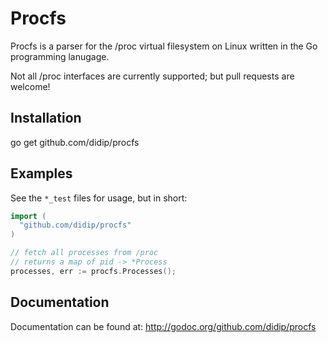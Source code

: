 # Procfs

Procfs is a parser for the /proc virtual filesystem on Linux written in the Go programming lanugage.

Not all /proc interfaces are currently supported; but pull requests are welcome!

## Installation

go get github.com/didip/procfs

## Examples
See the `*_test` files for usage, but in short:

```go
import (
  "github.com/didip/procfs"
)

// fetch all processes from /proc
// returns a map of pid -> *Process
processes, err := procfs.Processes();

```

## Documentation

Documentation can be found at: http://godoc.org/github.com/didip/procfs
